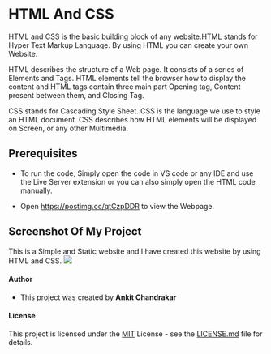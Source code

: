 # HTML And CSS

HTML and CSS is the basic building block of any website.HTML stands for Hyper Text Markup Language. By using HTML you can create your own Website.

HTML describes the structure of a Web page. It consists of a series of Elements and Tags. HTML elements tell the browser how to display the content and HTML tags contain three main part Opening tag, Content present between them, and Closing Tag.

CSS stands for Cascading Style Sheet. CSS is the language we use to style an HTML document.
CSS describes how HTML elements will be displayed on Screen, or any other Multimedia.

## Prerequisites

- To run the code, Simply open the code in VS code or any IDE and use the Live Server extension or you can also simply open the HTML code manually.

- Open https://postimg.cc/qtCzpDDR to view the Webpage.

## Screenshot Of My Project

This is a Simple and Static website and I have created this website by using HTML and CSS.
<img src="https://i.postimg.cc/cJFYMVQQ/Project-using-HTML-and-CSS.png">

#### Author

- This project was created by **Ankit Chandrakar**

#### License

This project is licensed under the [MIT](https://choosealicense.com/licenses/mit/) License - see the [LICENSE.md](/LICENSE.md) file for details.

